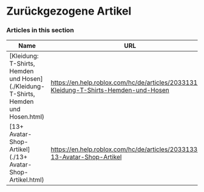 # Zurückgezogene Artikel  
### Articles in this section
Name|URL
-|-
[Kleidung: T-Shirts, Hemden und Hosen](./Kleidung- T-Shirts, Hemden und Hosen.html) |https://en.help.roblox.com/hc/de/articles/203313170-Kleidung-T-Shirts-Hemden-und-Hosen
[13+ Avatar-Shop-Artikel](./13+ Avatar-Shop-Artikel.html) |https://en.help.roblox.com/hc/de/articles/203313320-13-Avatar-Shop-Artikel